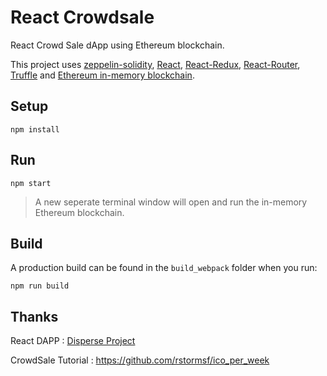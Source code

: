 # React Crowdsale

React Crowd Sale dApp using Ethereum blockchain.

This project uses [zeppelin-solidity](https://github.com/OpenZeppelin/zeppelin-solidity),
[React](https://github.com/facebook/react), [React-Redux](https://github.com/reactjs/react-redux), [React-Router](https://github.com/ReactTraining/react-router), [Truffle](http://truffleframework.com/) and [Ethereum in-memory blockchain](https://github.com/ethereumjs/testrpc).

## Setup
```
npm install
```

## Run
```
npm start
```

> A new seperate terminal window will open and run the in-memory Ethereum blockchain.


## Build
A production build can be found in the `build_webpack` folder when you run:
```
npm run build
```

## Thanks
React DAPP : [Disperse Project](https://github.com/mcarlucci/disperse!)

CrowdSale Tutorial : https://github.com/rstormsf/ico_per_week
